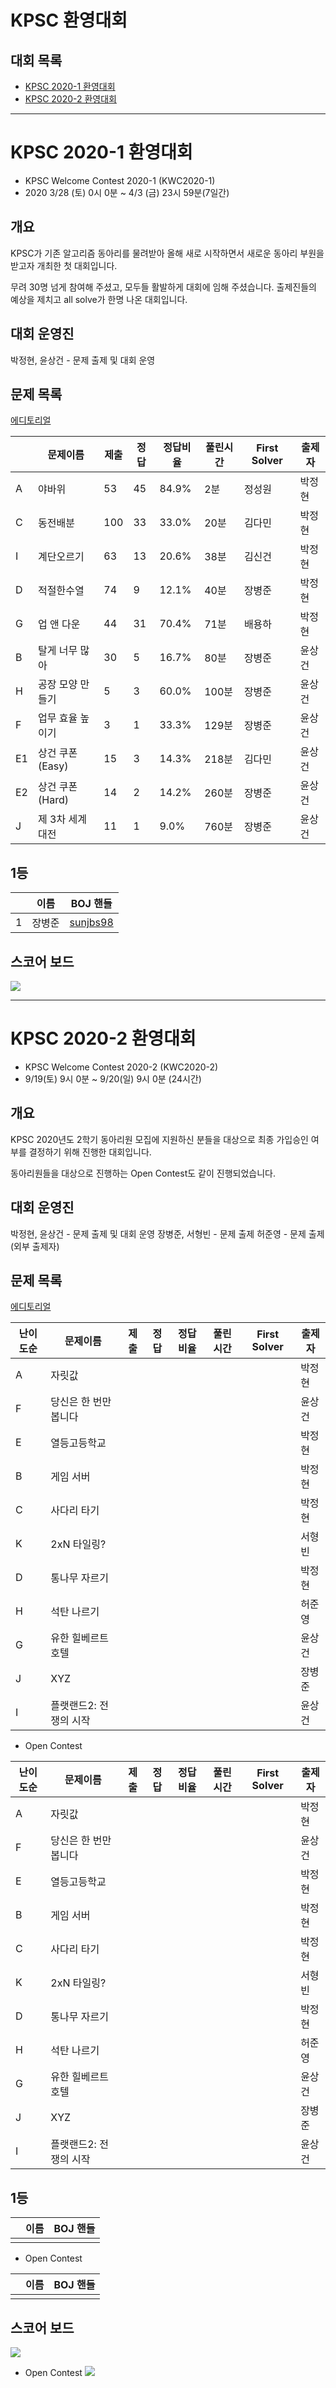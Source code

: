 # KPSC 환영대회

## 대회 목록
- [KPSC 2020-1 환영대회](#KPSC-2020-1-환영대회)
- [KPSC 2020-2 환영대회](#KPSC-2020-2-환영대회)



---



# KPSC 2020-1 환영대회

* KPSC Welcome Contest 2020-1 (KWC2020-1)
* 2020 3/28 (토) 0시 0분 ~ 4/3 (금) 23시 59분(7일간)



## 개요

KPSC가 기존 알고리즘 동아리를 물려받아 올해 새로 시작하면서 새로운 동아리 부원을 받고자 개최한 첫 대회입니다.

무려 30명 넘게 참여해 주셨고, 모두들 활발하게 대회에 임해 주셨습니다. 출제진들의 예상을 제치고 all solve가 한명 나온 대회입니다.



## 대회 운영진

박정현, 윤상건 - 문제 출제 및 대회 운영



## 문제 목록

[에디토리얼](https://github.com/KMUCS-KPSC/Welcome-Contest/blob/master/Editorial/KPSC%202020-1%20%ED%99%98%EC%98%81%EB%8C%80%ED%9A%8C%20%EC%97%90%EB%94%94%ED%86%A0%EB%A6%AC%EC%96%BC.md)

|    | 문제이름         | 제출 | 정답 | 정답비율 | 풀린시간 | First Solver | 출제자 |
|----|------------------|------|------|----------|----------|--------------|--------|
| A  | 야바위           | 53   | 45   | 84.9%    | 2분      | 정성원       | 박정현 |
| C  | 동전배분         | 100  | 33   | 33.0%    | 20분     | 김다민       | 박정현 |
| I  | 계단오르기       | 63   | 13   | 20.6%    | 38분     | 김신건       | 박정현 |
| D  | 적절한수열       | 74   | 9    | 12.1%    | 40분     | 장병준       | 박정현 |
| G  | 업 앤 다운       | 44   | 31   | 70.4%    | 71분     | 배용하       | 박정현 |
| B  | 탈게 너무 많아   | 30   | 5    | 16.7%    | 80분     | 장병준       | 윤상건 |
| H  | 공장 모양 만들기 | 5    | 3    | 60.0%    | 100분    | 장병준       | 윤상건 |
| F  | 업무 효율 높이기 | 3    | 1    | 33.3%    | 129분    | 장병준       | 윤상건 |
| E1 | 상건 쿠폰 (Easy) | 15   | 3    | 14.3%    | 218분    | 김다민       | 윤상건 |
| E2 | 상건 쿠폰 (Hard) | 14   | 2    | 14.2%    | 260분    | 장병준       | 윤상건 |
| J  | 제 3차 세계대전  | 11   | 1    | 9.0%     | 760분    | 장병준       | 윤상건 |



## 1등

|      | 이름 | BOJ 핸들                                          |
| ---- | ------ | ------------------------------------------------- |
| 1    | 장병준 | [sunjbs98](https://www.acmicpc.net/user/sunjbs98) |



## 스코어 보드

![](./Scoreboard/scoreboard.png)



---



# KPSC 2020-2 환영대회

* KPSC Welcome Contest 2020-2 (KWC2020-2)
* 9/19(토) 9시 0분 ~ 9/20(일) 9시 0분 (24시간)



## 개요

KPSC 2020년도 2학기 동아리원 모집에 지원하신 분들을 대상으로 최종 가입승인 여부를 결정하기 위해 진행한 대회입니다.

동아리원들을 대상으로 진행하는 Open Contest도 같이 진행되었습니다.



## 대회 운영진

박정현, 윤상건 - 문제 출제 및 대회 운영
장병준, 서형빈 - 문제 출제
허준영 - 문제 출제(외부 출제자)



## 문제 목록

[에디토리얼](https://github.com/KMUCS-KPSC/Welcome-Contest/blob/master/Editorial/KPSC%202020-2%20%ED%99%98%EC%98%81%EB%8C%80%ED%9A%8C%20%EC%97%90%EB%94%94%ED%86%A0%EB%A6%AC%EC%96%BC.md)

| 난이도순 | 문제이름         | 제출 | 정답 | 정답비율 | 풀린시간 | First Solver | 출제자 |
|----|------------------|------|------|----------|----------|--------------|--------|
| A | 자릿값 |  |  |  |  |  | 박정현 |
| F | 당신은 한 번만 봅니다 |  |  |  |  |  | 윤상건 |
| E | 열등고등학교 |  |  |  |  |  | 박정현 |
| B | 게임 서버 |  |  |  |  |  | 박정현 |
| C | 사다리 타기 |  |  |  |  |  | 박정현 |
| K | 2xN 타일링? |  |  |  |  |  | 서형빈 |
| D | 통나무 자르기 |  |  |  |  |  | 박정현 |
| H | 석탄 나르기 |  |  |  |  |  | 허준영 |
| G | 유한 힐베르트 호텔 |  |  |  |  |  | 윤상건 |
| J | XYZ |  |  |  |  |  | 장병준 |
| I | 플랫랜드2: 전쟁의 시작 |  |  |  |  |  | 윤상건 |

- Open Contest

| 난이도순 | 문제이름         | 제출 | 정답 | 정답비율 | 풀린시간 | First Solver | 출제자 |
|----|------------------|------|------|----------|----------|--------------|--------|
| A | 자릿값 |  |  |  |  |  | 박정현 |
| F | 당신은 한 번만 봅니다 |  |  |  |  |  | 윤상건 |
| E | 열등고등학교 |  |  |  |  |  | 박정현 |
| B | 게임 서버 |  |  |  |  |  | 박정현 |
| C | 사다리 타기 |  |  |  |  |  | 박정현 |
| K | 2xN 타일링? |  |  |  |  |  | 서형빈 |
| D | 통나무 자르기 |  |  |  |  |  | 박정현 |
| H | 석탄 나르기 |  |  |  |  |  | 허준영 |
| G | 유한 힐베르트 호텔 |  |  |  |  |  | 윤상건 |
| J | XYZ |  |  |  |  |  | 장병준 |
| I | 플랫랜드2: 전쟁의 시작 |  |  |  |  |  | 윤상건 |



## 1등

|      | 이름 | BOJ 핸들                                          |
| ---- | ------ | ------------------------------------------------- |
|  |  |  |

- Open Contest

|      | 이름 | BOJ 핸들                                          |
| ---- | ------ | ------------------------------------------------- |
|  |  |  |



## 스코어 보드

![](./Scoreboard/KWC-2020-2-Scoreboard.png)
- Open Contest
![](./Scoreboard/KWC-2020-2-Open-Contest-Scoreboard.png)
